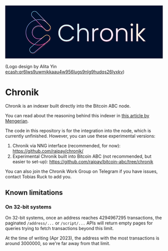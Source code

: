 ![Chronik Logo](chroniklogo.png "Chronik")

(Logo design by Alita Yin [ecash:qr6lws9uwmjkkaau4w956lugs9nlg9hudqs26lyxkv](https://explorer.e.cash/address/ecash:qr6lws9uwmjkkaau4w956lugs9nlg9hudqs26lyxkv))

# Chronik

Chronik is an indexer built directly into the Bitcoin ABC node.

You can read about the reasoning behind this indexer in [this article by Mengerian](https://mengerian.medium.com/why-i-am-excited-about-the-ecash-chronik-project-1401b945eb21).

The code in this repository is for the integration into the node, which is currently unfinished. However, you can use these experimental versions:

1. Chronik via NNG interface (recommended, for now): https://github.com/raipay/chronik/
2. Experimental Chronik built into Bitcoin ABC (not recommended, but easier to set-up): https://github.com/raipay/bitcoin-abc/tree/chronik

You can also join the Chronik Work Group on Telegram if you have issues, contact Tobias Ruck to add you.

## Known limitations

### On 32-bit systems
On 32-bit systems, once an address reaches 4294967295 transactions, the paginated `/address/...` or `/script/...` APIs will return empty pages for queries trying to fetch transactions beyond this limit.

At the time of writing (Apr 2023), the address with the most transactions is around 3000000, so we're far away from that limit.
